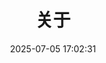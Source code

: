 ---
title: 关于
date: 2025-07-05 17:02:31
aside: false
top_img: false
background: "#f8f9fe"
comments: false
type: "about"
---